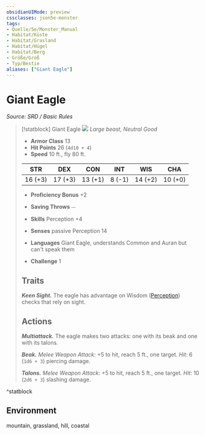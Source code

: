 ```yaml
---
obsidianUIMode: preview
cssclasses: json5e-monster
tags:
- Quelle/5e/Monster_Manual
- Habitat/Küste
- Habitat/Grasland
- Habitat/Hügel
- Habitat/Berg
- Größe/Groß
- Typ/Bestie
aliases: ["Giant Eagle"]
---
```

# Giant Eagle
*Source: SRD / Basic Rules*  

> [!statblock] Giant Eagle
> ![](compendium/bestiary/beast/token/giant-eagle.png#token)
> *Large beast, Neutral Good*
> 
> - **Armor Class** 13 
> - **Hit Points** 26 (`4d10 + 4`)
> - **Speed** 10 ft., fly 80 ft.
> 
> |STR|DEX|CON|INT|WIS|CHA|
> |:---:|:---:|:---:|:---:|:---:|:---:|
> |16 (+3)|17 (+3)|13 (+1)| 8 (-1)|14 (+2)|10 (+0)|
> 
> - **Proficiency Bonus** +2
> - **Saving Throws** ⏤
> - **Skills** Perception +4
> - **Senses** passive Perception 14
> 
> - **Languages** Giant Eagle, understands Common and Auran but can't speak them
> - **Challenge** 1
> 
> ## Traits
> 
> ***Keen Sight.*** The eagle has advantage on Wisdom ([Perception](rules/skills.md#Perception)) checks that rely on sight.
> 
> ## Actions
> 
> ***Multiattack.*** The eagle makes two attacks: one with its beak and one with its talons.
> 
> ***Beak.*** *Melee Weapon Attack:* +5 to hit, reach 5 ft., one target. *Hit:* 6 (`1d6 + 3`) piercing damage.
> 
> ***Talons.*** *Melee Weapon Attack:* +5 to hit, reach 5 ft., one target. *Hit:* 10 (`2d6 + 3`) slashing damage.

^statblock

## Environment

mountain, grassland, hill, coastal